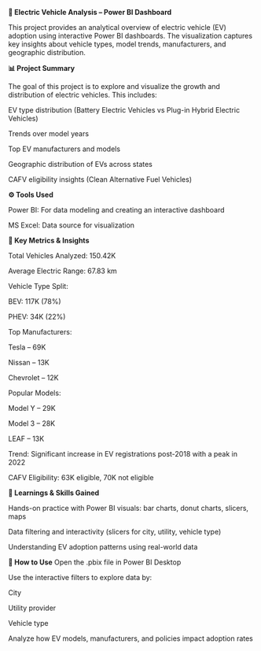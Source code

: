 **🔋 Electric Vehicle Analysis – Power BI Dashboard**

This project provides an analytical overview of electric vehicle (EV) adoption using interactive Power BI dashboards. The visualization captures key insights about vehicle types, model trends, manufacturers, and geographic distribution.

**📊 Project Summary**

The goal of this project is to explore and visualize the growth and distribution of electric vehicles. This includes:

EV type distribution (Battery Electric Vehicles vs Plug-in Hybrid Electric Vehicles)

Trends over model years

Top EV manufacturers and models

Geographic distribution of EVs across states

CAFV eligibility insights (Clean Alternative Fuel Vehicles)

**⚙️ Tools Used**

Power BI: For data modeling and creating an interactive dashboard

MS Excel: Data source for visualization

**📌 Key Metrics & Insights**

Total Vehicles Analyzed: 150.42K

Average Electric Range: 67.83 km

Vehicle Type Split:

BEV: 117K (78%)

PHEV: 34K (22%)

Top Manufacturers:

Tesla – 69K

Nissan – 13K

Chevrolet – 12K

Popular Models:

Model Y – 29K

Model 3 – 28K

LEAF – 13K

Trend: Significant increase in EV registrations post-2018 with a peak in 2022

CAFV Eligibility: 63K eligible, 70K not eligible

**🧠 Learnings & Skills Gained**

Hands-on practice with Power BI visuals: bar charts, donut charts, slicers, maps

Data filtering and interactivity (slicers for city, utility, vehicle type)

Understanding EV adoption patterns using real-world data

**📌 How to Use**
Open the .pbix file in Power BI Desktop

Use the interactive filters to explore data by:

City

Utility provider

Vehicle type

Analyze how EV models, manufacturers, and policies impact adoption rates
